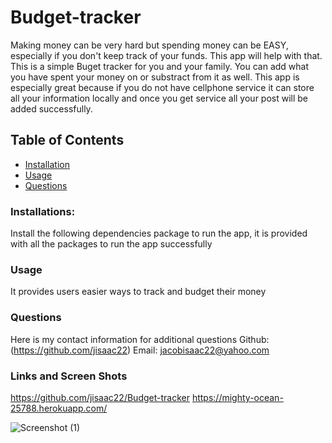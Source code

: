 # Budget-tracker
 Making money can be very hard but spending money can be EASY, especially if you don't keep track of your funds. This app will help with that. This is a simple
Buget tracker for you and your family. You can add what you have spent your money on or substract from it as well. This app is especially great because if you do not have cellphone service it can store all your information locally and once you get service all your post will be added successfully.

## Table of Contents
* [Installation](#Installation)
* [Usage](#Usage)
* [Questions](#Questions)
    
### Installations:
  Install the following dependencies package to run the app, it is provided with all the packages to run the app successfully 
    
### Usage 
 It provides users easier ways to track and budget their money  
    
    
### Questions
Here is my contact information for additional questions
Github: (https://github.com/jisaac22)
Email: jacobisaac22@yahoo.com

### Links and Screen Shots
https://github.com/jisaac22/Budget-tracker
https://mighty-ocean-25788.herokuapp.com/

![Screenshot (1)](https://user-images.githubusercontent.com/82920643/132969475-38dfeeca-ef88-41a8-b3c9-92c6a9917a09.png)